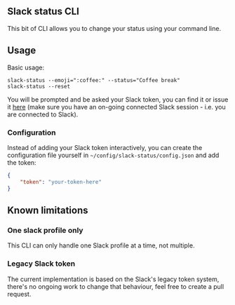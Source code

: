 ## Slack status CLI

This bit of CLI allows you to change your status using your command line.

## Usage

Basic usage:

```
slack-status --emoji=":coffee:" --status="Coffee break"
slack-status --reset
```

You will be prompted and be asked your Slack token, you can find it or issue it [here](https://api.slack.com/custom-integrations/legacy-tokens#legacy_token_generator) (make sure you have an on-going connected Slack session - i.e. you are connected to Slack).

### Configuration

Instead of adding your Slack token interactively, you can create the configuration file yourself in `~/config/slack-status/config.json` and add the token:

```json
{
    "token": "your-token-here"
}
```

## Known limitations

### One slack profile only

This CLI can only handle one Slack profile at a time, not multiple.

### Legacy Slack token

The current implementation is based on the Slack's legacy token system, there's no ongoing work to change that behaviour, feel free to create a pull request.

